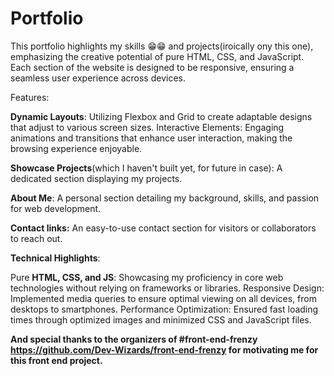 # Portfolio
This portfolio highlights my skills  😁😁 and projects(iroically ony this one), emphasizing the creative potential of pure HTML, CSS, and JavaScript. Each section of the website is designed to be responsive, ensuring a seamless user experience across devices.

Features:

**Dynamic Layouts**: Utilizing Flexbox and Grid to create adaptable designs that adjust to various screen sizes.
Interactive Elements: Engaging animations and transitions that enhance user interaction, making the browsing experience enjoyable.

**Showcase Projects**(which I haven't built yet, for future in case): A dedicated section displaying my projects.

**About Me**: A personal section detailing my background, skills, and passion for web development.

**Contact links:** An easy-to-use contact section for visitors or collaborators to reach out.

**Technical Highlights**:

Pure **HTML, CSS, and JS**: Showcasing my proficiency in core web technologies without relying on frameworks or libraries.
Responsive Design: Implemented media queries to ensure optimal viewing on all devices, from desktops to smartphones.
Performance Optimization: Ensured fast loading times through optimized images and minimized CSS and JavaScript files.

**And special thanks to the organizers of #front-end-frenzy https://github.com/Dev-Wizards/front-end-frenzy for motivating me for this front end project.**
